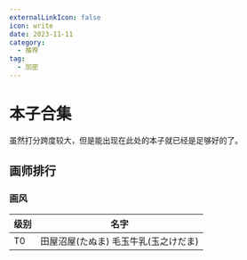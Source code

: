 ```yaml
---
externalLinkIcon: false
icon: write
date: 2023-11-11
category:
  - 推荐
tag:
  - 加密
---
```


# 本子合集

虽然打分跨度较大，但是能出现在此处的本子就已经是足够好的了。

<ComicTable/>

## 画师排行

### 画风

<!-- prettier-ignore -->
|级别|名字|
|---|---|
|T0|田屋沼屋(たぬま) 毛玉牛乳(玉之けだま)|

<script setup lang="ts">
import ComicTable from "@ComicTable";
</script>
